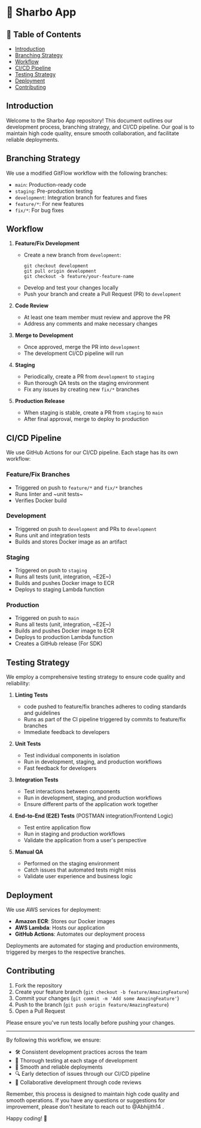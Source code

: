 # 🚀 Sharbo App

## 📖 Table of Contents
- [Introduction](#introduction)
- [Branching Strategy](#branching-strategy)
- [Workflow](#workflow)
- [CI/CD Pipeline](#cicd-pipeline)
- [Testing Strategy](#testing-strategy)
- [Deployment](#deployment)
- [Contributing](#contributing)

## Introduction

Welcome to the Sharbo App repository! This document outlines our development process, branching strategy, and CI/CD pipeline. Our goal is to maintain high code quality, ensure smooth collaboration, and facilitate reliable deployments.

## Branching Strategy

We use a modified GitFlow workflow with the following branches:

- `main`: Production-ready code
- `staging`: Pre-production testing
- `development`: Integration branch for features and fixes
- `feature/*`: For new features
- `fix/*`: For bug fixes

## Workflow

1. **Feature/Fix Development**
   - Create a new branch from `development`:
     ```
     git checkout development
     git pull origin development
     git checkout -b feature/your-feature-name
     ```
   - Develop and test your changes locally
   - Push your branch and create a Pull Request (PR) to `development`

2. **Code Review**
   - At least one team member must review and approve the PR
   - Address any comments and make necessary changes

3. **Merge to Development**
   - Once approved, merge the PR into `development`
   - The development CI/CD pipeline will run

4. **Staging**
   - Periodically, create a PR from `development` to `staging`
   - Run thorough QA tests on the staging environment
   - Fix any issues by creating new `fix/*` branches

5. **Production Release**
   - When staging is stable, create a PR from `staging` to `main`
   - After final approval, merge to deploy to production

## CI/CD Pipeline

We use GitHub Actions for our CI/CD pipeline. Each stage has its own workflow:

### Feature/Fix Branches
- Triggered on push to `feature/*` and `fix/*` branches
- Runs linter and ~unit tests~
- Verifies Docker build

### Development
- Triggered on push to `development` and PRs to `development`
- Runs unit and integration tests
- Builds and stores Docker image as an artifact

### Staging
- Triggered on push to `staging`
- Runs all tests (unit, integration, ~E2E~)
- Builds and pushes Docker image to ECR
- Deploys to staging Lambda function

### Production
- Triggered on push to `main`
- Runs all tests (unit, integration, ~E2E~)
- Builds and pushes Docker image to ECR
- Deploys to production Lambda function
- Creates a GitHub release (For SDK)

## Testing Strategy

We employ a comprehensive testing strategy to ensure code quality and reliability:

1. **Linting Tests**
    - code pushed to feature/fix branches adheres to coding standards and guidelines
    - Runs as part of the CI pipeline triggered by commits to feature/fix branches
    -  Immediate feedback to developers

2. **Unit Tests**
   - Test individual components in isolation
   - Run in development, staging, and production workflows
   - Fast feedback for developers

3. **Integration Tests**
   - Test interactions between components
   - Run in development, staging, and production workflows
   - Ensure different parts of the application work together

4. **End-to-End (E2E) Tests** (POSTMAN integration/Frontend Logic)
   - Test entire application flow
   - Run in staging and production workflows
   - Validate the application from a user's perspective

5. **Manual QA**
   - Performed on the staging environment
   - Catch issues that automated tests might miss
   - Validate user experience and business logic

## Deployment

We use AWS services for deployment:

- **Amazon ECR**: Stores our Docker images
- **AWS Lambda**: Hosts our application
- **GitHub Actions**: Automates our deployment process

Deployments are automated for staging and production environments, triggered by merges to the respective branches.

## Contributing

1. Fork the repository
3. Create your feature branch (`git checkout -b feature/AmazingFeature`)
4. Commit your changes (`git commit -m 'Add some AmazingFeature'`)
5. Push to the branch (`git push origin feature/AmazingFeature`)
6. Open a Pull Request

Please ensure you've run tests locally before pushing your changes.

---

By following this workflow, we ensure:

- 🛠️ Consistent development practices across the team
- 🧪 Thorough testing at each stage of development
- 🚀 Smooth and reliable deployments
- 🔍 Early detection of issues through our CI/CD pipeline
- 🤝 Collaborative development through code reviews

Remember, this process is designed to maintain high code quality and smooth operations. If you have any questions or suggestions for improvement, please don't hesitate to reach out to @Abhijith14 .

Happy coding! 🎉
